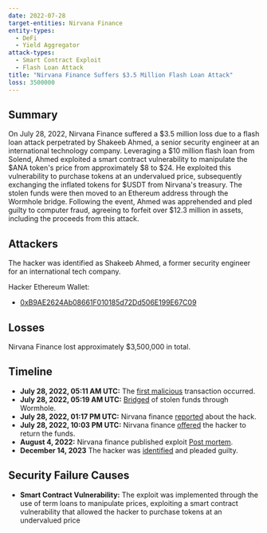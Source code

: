 ```yaml
---
date: 2022-07-28
target-entities: Nirvana Finance
entity-types:
  - DeFi
  - Yield Aggregator
attack-types:
  - Smart Contract Exploit
  - Flash Loan Attack
title: "Nirvana Finance Suffers $3.5 Million Flash Loan Attack"
loss: 3500000
---
```


## Summary

On July 28, 2022, Nirvana Finance suffered a $3.5 million loss due to a flash loan attack perpetrated by Shakeeb Ahmed, a senior security engineer at an international technology company. Leveraging a $10 million flash loan from Solend, Ahmed exploited a smart contract vulnerability to manipulate the $ANA token's price from approximately $8 to $24. He exploited this vulnerability to purchase tokens at an undervalued price, subsequently exchanging the inflated tokens for $USDT from Nirvana's treasury. The stolen funds were then moved to an Ethereum address through the Wormhole bridge. Following the event, Ahmed was apprehended and pled guilty to computer fraud, agreeing to forfeit over $12.3 million in assets, including the proceeds from this attack.

## Attackers

The hacker was identified as Shakeeb Ahmed, a former security engineer for an international tech company.

Hacker Ethereum Wallet:
- [0xB9AE2624Ab08661F010185d72Dd506E199E67C09](https://etherscan.io/address/0xB9AE2624Ab08661F010185d72Dd506E199E67C09)

## Losses

Nirvana Finance lost approximately $3,500,000 in total.

## Timeline

- **July 28, 2022, 05:11 AM UTC:** The [first malicious](https://solscan.io/tx/LyUnvdY9KBQiVRFqmSzGUfCuPGqYX1xNHCWLWxWZ4MvgLcNis2Kui6T25Ayai5UzpTAFkSRSgriKb3pM8tAoeR5) transaction occurred.
- **July 28, 2022, 05:19 AM UTC:** [Bridged](https://etherscan.io/tx/0xb5a89c01da58ec7ec8a4b0d0361d8f1719966d4deceaa01efc1362601a76339c) of stolen funds through Wormhole.
- **July 28, 2022, 01:17 PM UTC:** Nirvana finance [reported](https://twitter.com/nirvana_fi/status/1552629332023152641) about the hack.
- **July 28, 2022, 10:03 PM UTC:** Nirvana finance [offered](https://twitter.com/nirvana_fi/status/1552761630127177730) the hacker to return the funds.
- **August 4, 2022:** Nirvana finance published exploit [Post mortem](https://medium.com/nirvanafinance/technical-post-mortem-d738935aeec).
- **December 14, 2023** The hacker was [identified](https://www.justice.gov/usao-sdny/pr/former-security-engineer-international-technology-company-pleads-guilty-hacking-two) and pleaded guilty.

## Security Failure Causes

- **Smart Contract Vulnerability:** The exploit was implemented through the use of term loans to manipulate prices, exploiting a smart contract vulnerability that allowed the hacker to purchase tokens at an undervalued price

